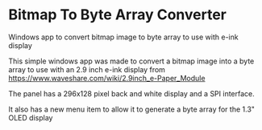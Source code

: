 # Bitmap To Byte Array Converter
Windows app to convert bitmap image to byte array to use with e-ink display

This simple windows app was made to convert a bitmap image into a byte array to use with an 2.9 inch e-ink display from https://www.waveshare.com/wiki/2.9inch_e-Paper_Module

The panel has a 296x128 pixel back and white display and a SPI interface. 

It also has a new menu item to allow it to generate a byte array for the 1.3" OLED display